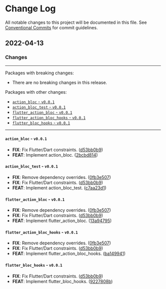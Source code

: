 # Change Log

All notable changes to this project will be documented in this file.
See [Conventional Commits](https://conventionalcommits.org) for commit guidelines.

## 2022-04-13

### Changes

---

Packages with breaking changes:

 - There are no breaking changes in this release.

Packages with other changes:

 - [`action_bloc` - `v0.0.1`](#action_bloc---v001)
 - [`action_bloc_test` - `v0.0.1`](#action_bloc_test---v001)
 - [`flutter_action_bloc` - `v0.0.1`](#flutter_action_bloc---v001)
 - [`flutter_action_bloc_hooks` - `v0.0.1`](#flutter_action_bloc_hooks---v001)
 - [`flutter_bloc_hooks` - `v0.0.1`](#flutter_bloc_hooks---v001)

---

#### `action_bloc` - `v0.0.1`

 - **FIX**: Fix Flutter/Dart constraints. ([d53bb0b9](https://github.com/Almighty-Alpaca/bloc_extensions/commit/d53bb0b942b3d0dcb5559be2607c0b443fa33f43))
 - **FEAT**: Implement action_bloc. ([2bcbd814](https://github.com/Almighty-Alpaca/bloc_extensions/commit/2bcbd814d7c7a06bffda313c548c77c135f3b761))

#### `action_bloc_test` - `v0.0.1`

 - **FIX**: Remove dependency overrides. ([0fb3e507](https://github.com/Almighty-Alpaca/bloc_extensions/commit/0fb3e50709f2702ed77b3f1a8a1347dca573dd5a))
 - **FIX**: Fix Flutter/Dart constraints. ([d53bb0b9](https://github.com/Almighty-Alpaca/bloc_extensions/commit/d53bb0b942b3d0dcb5559be2607c0b443fa33f43))
 - **FEAT**: Implement action_bloc_test. ([c7aa23d1](https://github.com/Almighty-Alpaca/bloc_extensions/commit/c7aa23d192dd5b92047c72df34b60bbdb03da839))

#### `flutter_action_bloc` - `v0.0.1`

 - **FIX**: Remove dependency overrides. ([0fb3e507](https://github.com/Almighty-Alpaca/bloc_extensions/commit/0fb3e50709f2702ed77b3f1a8a1347dca573dd5a))
 - **FIX**: Fix Flutter/Dart constraints. ([d53bb0b9](https://github.com/Almighty-Alpaca/bloc_extensions/commit/d53bb0b942b3d0dcb5559be2607c0b443fa33f43))
 - **FEAT**: Implement flutter_action_bloc. ([13a94795](https://github.com/Almighty-Alpaca/bloc_extensions/commit/13a947951cd663a96300e96b64e48c4066331227))

#### `flutter_action_bloc_hooks` - `v0.0.1`

 - **FIX**: Remove dependency overrides. ([0fb3e507](https://github.com/Almighty-Alpaca/bloc_extensions/commit/0fb3e50709f2702ed77b3f1a8a1347dca573dd5a))
 - **FIX**: Fix Flutter/Dart constraints. ([d53bb0b9](https://github.com/Almighty-Alpaca/bloc_extensions/commit/d53bb0b942b3d0dcb5559be2607c0b443fa33f43))
 - **FEAT**: Implement flutter_action_bloc_hooks. ([ba149941](https://github.com/Almighty-Alpaca/bloc_extensions/commit/ba1499414bca95abc68768f52034b7d8925755f7))

#### `flutter_bloc_hooks` - `v0.0.1`

 - **FIX**: Fix Flutter/Dart constraints. ([d53bb0b9](https://github.com/Almighty-Alpaca/bloc_extensions/commit/d53bb0b942b3d0dcb5559be2607c0b443fa33f43))
 - **FEAT**: Implement flutter_bloc_hooks. ([9227808b](https://github.com/Almighty-Alpaca/bloc_extensions/commit/9227808b29cdcbe0e3a43a90801aed0ca2eafb36))

